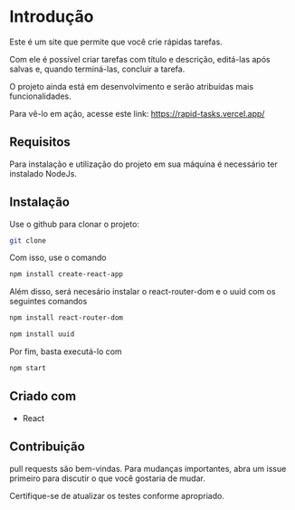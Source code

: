 # Introdução

Este é um site que permite que você crie rápidas tarefas.

Com ele é possível criar tarefas com título e descrição, editá-las após salvas e, quando terminá-las, concluir a tarefa.

O projeto ainda está em desenvolvimento e serão atribuídas mais funcionalidades.

Para vê-lo em ação, acesse este link: https://rapid-tasks.vercel.app/

## Requisitos
Para instalação e utilização do projeto em sua máquina é necessário ter instalado NodeJs.

## Instalação

Use o github para clonar o projeto:

```bash
git clone
```
Com isso, use o comando

```bash
npm install create-react-app
```

Além disso, será necesário instalar o react-router-dom e o uuid com os seguintes comandos

```bash
npm install react-router-dom
```

```bash
npm install uuid
```

Por fim, basta executá-lo com

```bash
npm start
```

## Criado com

- React

## Contribuição

pull requests são bem-vindas. Para mudanças importantes, abra um issue primeiro
para discutir o que você gostaria de mudar.

Certifique-se de atualizar os testes conforme apropriado.
